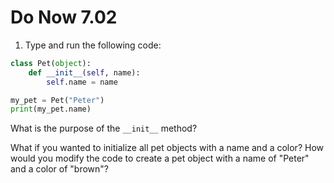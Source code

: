 # Do Now 7.02

1. Type and run the following code: 

```python
class Pet(object): 
    def __init__(self, name): 
        self.name = name

my_pet = Pet("Peter")
print(my_pet.name)
```

What is the purpose of the `__init__` method?

  
  
 What if you wanted to initialize all pet objects with a name and a color? How would you modify the code to create a pet object with a name of "Peter" and a color of "brown"?

